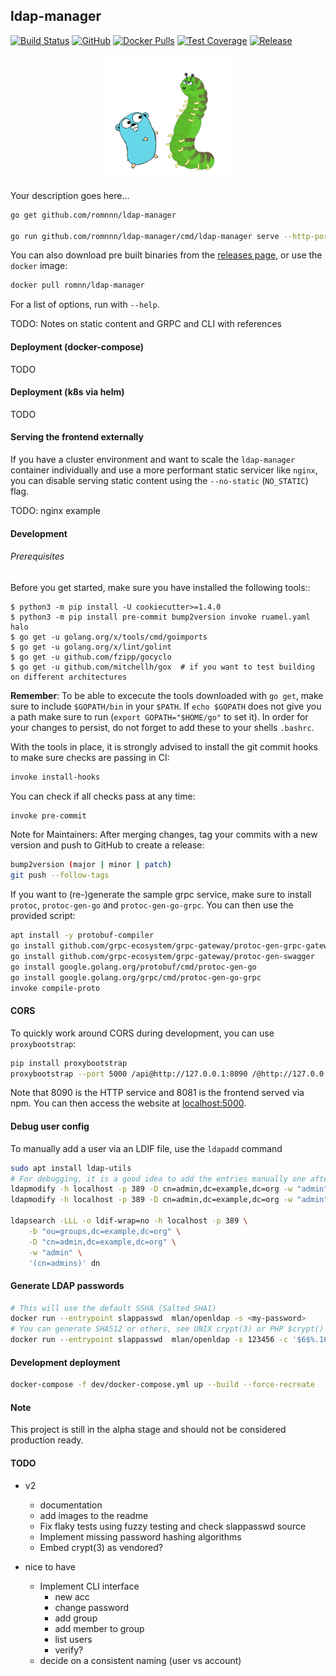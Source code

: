 ## ldap-manager

[![Build Status](https://travis-ci.com/romnnn/ldap-manager.svg?branch=master)](https://travis-ci.com/romnnn/ldap-manager)
[![GitHub](https://img.shields.io/github/license/romnnn/ldap-manager)](https://github.com/romnnn/ldap-manager)
 [![Docker Pulls](https://img.shields.io/docker/pulls/romnn/ldap-manager)](https://hub.docker.com/r/romnn/ldap-manager) [![Test Coverage](https://codecov.io/gh/romnnn/ldap-manager/branch/master/graph/badge.svg)](https://codecov.io/gh/romnnn/ldap-manager)
[![Release](https://img.shields.io/github/release/romnnn/ldap-manager)](https://github.com/romnnn/ldap-manager/releases/latest)

<p align="center">
  <img width="200" src="public/icon/icon_lg.jpg">
</p>

Your description goes here...


```bash
go get github.com/romnnn/ldap-manager

go run github.com/romnnn/ldap-manager/cmd/ldap-manager serve --http-port 8090 --grpc-port 9090
```

You can also download pre built binaries from the [releases page](https://github.com/romnnn/ldap-manager/releases), or use the `docker` image:

```bash
docker pull romnn/ldap-manager
```

For a list of options, run with `--help`.

TODO: Notes on static content and GRPC and CLI with references

#### Deployment (docker-compose)

TODO

#### Deployment (k8s via helm)

TODO

#### Serving the frontend externally

If you have a cluster environment and want to scale the `ldap-manager` container individually and use a more performant static servicer like `nginx`, you can disable serving static content using the `--no-static` (`NO_STATIC`) flag.

TODO: nginx example

#### Development

######  Prerequisites

Before you get started, make sure you have installed the following tools::

    $ python3 -m pip install -U cookiecutter>=1.4.0
    $ python3 -m pip install pre-commit bump2version invoke ruamel.yaml halo
    $ go get -u golang.org/x/tools/cmd/goimports
    $ go get -u golang.org/x/lint/golint
    $ go get -u github.com/fzipp/gocyclo
    $ go get -u github.com/mitchellh/gox  # if you want to test building on different architectures

**Remember**: To be able to excecute the tools downloaded with `go get`, 
make sure to include `$GOPATH/bin` in your `$PATH`.
If `echo $GOPATH` does not give you a path make sure to run
(`export GOPATH="$HOME/go"` to set it). In order for your changes to persist, 
do not forget to add these to your shells `.bashrc`.

With the tools in place, it is strongly advised to install the git commit hooks to make sure checks are passing in CI:
```bash
invoke install-hooks
```

You can check if all checks pass at any time:
```bash
invoke pre-commit
```

Note for Maintainers: After merging changes, tag your commits with a new version and push to GitHub to create a release:
```bash
bump2version (major | minor | patch)
git push --follow-tags
```

If you want to (re-)generate the sample grpc service, make sure to install `protoc`, `protoc-gen-go` and `protoc-gen-go-grpc`.
You can then use the provided script:
```bash
apt install -y protobuf-compiler
go install github.com/grpc-ecosystem/grpc-gateway/protoc-gen-grpc-gateway
go install github.com/grpc-ecosystem/grpc-gateway/protoc-gen-swagger
go install google.golang.org/protobuf/cmd/protoc-gen-go
go install google.golang.org/grpc/cmd/protoc-gen-go-grpc
invoke compile-proto
```

#### CORS

To quickly work around CORS during development, you can use `proxybootstrap`:
```bash
pip install proxybootstrap
proxybootstrap --port 5000 /api@http://127.0.0.1:8090 /@http://127.0.0.1:8081
```

Note that 8090 is the HTTP service and 8081 is the frontend served via npm.
You can then access the website at [localhost:5000](http://localhost:5000).


#### Debug user config

To manually add a user via an LDIF file, use the `ldapadd` command
```bash
sudo apt install ldap-utils
# For debugging, it is a good idea to add the entries manually one after the other
ldapmodify -h localhost -p 389 -D cn=admin,dc=example,dc=org -w "admin" -f dev/pre-configured-users/1_add_ous.ldif
ldapmodify -h localhost -p 389 -D cn=admin,dc=example,dc=org -w "admin" -f dev/pre-configured-users/2_add_admin_group.ldif

ldapsearch -LLL -o ldif-wrap=no -h localhost -p 389 \
    -b "ou=groups,dc=example,dc=org" \
    -D "cn=admin,dc=example,dc=org" \
    -w "admin" \
    '(cn=admins)' dn
```

#### Generate LDAP passwords

```bash
# This will use the default SSHA (Salted SHA1)
docker run --entrypoint slappasswd  mlan/openldap -s <my-password>
# You can generate SHA512 or others, see UNIX crypt(3) or PHP $crypt() for reference
docker run --entrypoint slappasswd  mlan/openldap -s 123456 -c '$6$%.16s'
```

#### Development deployment

```bash
docker-compose -f dev/docker-compose.yml up --build --force-recreate
```

#### Note

This project is still in the alpha stage and should not be considered production ready.

#### TODO

- v2
    - documentation
    - add images to the readme
    - Fix flaky tests using fuzzy testing and check slappasswd source
    - Implement missing password hashing algorithms
    - Embed crypt(3) as vendored?

- nice to have
    - Implement CLI interface
        - new acc
        - change password
        - add group
        - add member to group
        - list users
        - verify?
    - decide on a consistent naming (user vs account)